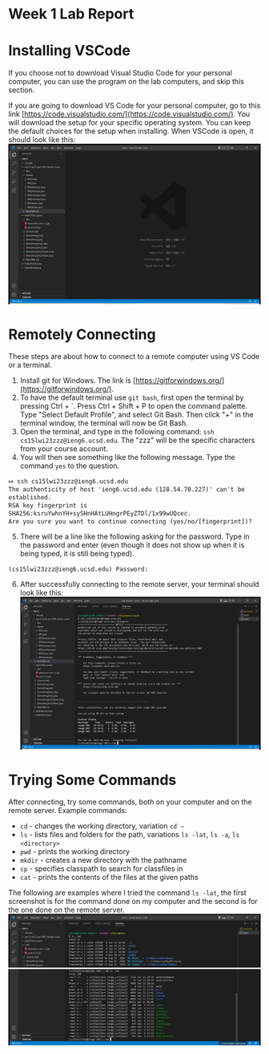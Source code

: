 # Week 1 Lab Report

# Installing VSCode
If you choose not to download Visual Studio Code for your personal computer, you can use the program 
on the lab computers, and skip this section.

If you are going to download VS Code for your personal computer, go to this link 
[https://code.visualstudio.com/](https://code.visualstudio.com/). You will download the setup for 
your specific operating system. You can keep the default choices for the setup when installing. When 
VSCode is open, it should look like this:
![Image](wk1lrvscodewindow.png)

# Remotely Connecting
These steps are about how to connect to a remote computer using VS Code or a terminal.
1. Install git for Windows. The link is [https://gitforwindows.org/](https://gitforwindows.org/).
2. To have the default terminal use `git bash`, first open the terminal by pressing Ctrl + `. Press
Ctrl + Shift + P to open the command palette. Type "Select Default Profile", and select Git Bash. 
Then click "+" in the terminal window, the terminal will now be Git Bash.
3. Open the terminal, and type in the following command: `ssh cs15lwi23zzz@ieng6.ucsd.edu`. The "zzz"
will be the specific characters from your course account.
4. You will then see something like the following message. Type the command `yes` to the question.
```
⤇ ssh cs15lwi23zzz@ieng6.ucsd.edu
The authenticity of host 'ieng6.ucsd.edu (128.54.70.227)' can't be established.
RSA key fingerprint is SHA256:ksruYwhnYH+sySHnHAtLUHngrPEyZTDl/1x99wUQcec.
Are you sure you want to continue connecting (yes/no/[fingerprint])?
```
5. There will be a line like the following asking for the password. Type in the password
and enter (even though it does not show up when it is being typed, it is still being typed).
```
(cs15lwi23zzz@ieng6.ucsd.edu) Password:
```
6. After successfully connecting to the remote server, your terminal should look like this:
![Image](wk1lrremoteserver.png)

# Trying Some Commands
After connecting, try some commands, both on your computer and on the remote server. Example commands:
* `cd` - changes the working directory, variation `cd ~`
* `ls` - lists files and folders for the path, variations `ls -lat`, `ls -a`, `ls <directory>`
* `pwd` - prints the working directory
* `mkdir` - creates a new directory with the pathname
* `cp` - specifies classpath to search for classfiles in
* `cat` - prints the contents of the files at the given paths

The following are examples where I tried the command `ls -lat`, the first screenshot is for the command 
done on my computer and the second is for the one done on the remote server.
![Image](wk1lrpctestcommand.png)
![Image](wk1lrremoteservertestcommand.png)
